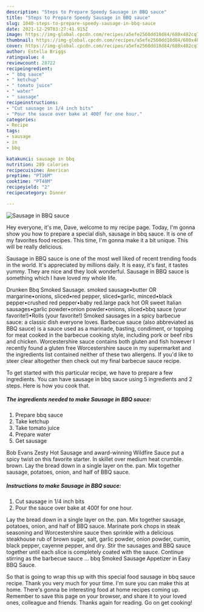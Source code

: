```yaml
---
description: "Steps to Prepare Speedy Sausage in BBQ sauce"
title: "Steps to Prepare Speedy Sausage in BBQ sauce"
slug: 1040-steps-to-prepare-speedy-sausage-in-bbq-sauce
date: 2021-12-29T03:27:41.915Z
image: https://img-global.cpcdn.com/recipes/a5efe2560dd18d84/680x482cq70/sausage-in-bbq-sauce-recipe-main-photo.jpg
thumbnail: https://img-global.cpcdn.com/recipes/a5efe2560dd18d84/680x482cq70/sausage-in-bbq-sauce-recipe-main-photo.jpg
cover: https://img-global.cpcdn.com/recipes/a5efe2560dd18d84/680x482cq70/sausage-in-bbq-sauce-recipe-main-photo.jpg
author: Estella Briggs
ratingvalue: 4
reviewcount: 28722
recipeingredient:
- " bbq sauce"
- " ketchup"
- " tomato juice"
- " water"
- " sausage"
recipeinstructions:
- "Cut sausage in 1/4 inch bits"
- "Pour the sauce over bake at 400f for one hour."
categories:
- Recipe
tags:
- sausage
- in
- bbq

katakunci: sausage in bbq 
nutrition: 289 calories
recipecuisine: American
preptime: "PT16M"
cooktime: "PT48M"
recipeyield: "2"
recipecategory: Dinner

---
```



![Sausage in BBQ sauce](https://img-global.cpcdn.com/recipes/a5efe2560dd18d84/680x482cq70/sausage-in-bbq-sauce-recipe-main-photo.jpg)

Hey everyone, it's me, Dave, welcome to my recipe page. Today, I'm gonna show you how to prepare a special dish, sausage in bbq sauce. It is one of my favorites food recipes. This time, I'm gonna make it a bit unique. This will be really delicious.

Sausage in BBQ sauce is one of the most well liked of recent trending foods in the world. It's appreciated by millions daily. It is easy, it's fast, it tastes yummy. They are nice and they look wonderful. Sausage in BBQ sauce is something which I have loved my whole life.

Drunken Bbq Smoked Sausage. smoked sausage•butter OR margarine•onions, sliced•red pepper, sliced•garlic, minced•black pepper•crushed red pepper•baby red.large pack hot OR sweet Italian sausages•garlic powder•onion powder•onions, sliced•bbq sauce (your favorite!)•Rolls (your favorite!) Smoked sausages in a spicy barbecue sauce: a classic dish everyone loves. Barbecue sauce (also abbreviated as BBQ sauce) is a sauce used as a marinade, basting, condiment, or topping for meat cooked in the barbecue cooking style, including pork or beef ribs and chicken. Worcestershire sauce contains both gluten and fish however I recently found a gluten free Worcestershire sauce in my supermarket and the ingredients list contained neither of these two allergens. If you&#39;d like to steer clear altogether then check out my final barbecue sauce recipe.


To get started with this particular recipe, we have to prepare a few ingredients. You can have sausage in bbq sauce using 5 ingredients and 2 steps. Here is how you cook that.

<!--inarticleads1-->

##### The ingredients needed to make Sausage in BBQ sauce:

1. Prepare  bbq sauce
1. Take  ketchup
1. Take  tomato juice
1. Prepare  water
1. Get  sausage


Bob Evans Zesty Hot Sausage and award-winning Wildfire Sauce put a spicy twist on this favorite starter. In skillet over medium heat crumble. brown. Lay the bread down in a single layer on the. pan. Mix together sausage, potatoes, onion, and half of BBQ sauce. 

<!--inarticleads2-->

##### Instructions to make Sausage in BBQ sauce:

1. Cut sausage in 1/4 inch bits
1. Pour the sauce over bake at 400f for one hour.


Lay the bread down in a single layer on the. pan. Mix together sausage, potatoes, onion, and half of BBQ sauce. Marinate pork chops in steak seasoning and Worcestershire sauce then sprinkle with a delicious steakhouse rub of brown sugar, salt, garlic powder, onion powder, cumin, black pepper, cayenne pepper, and dry. Stir the sausages and BBQ sauce together until each slice is completely coated with the sauce. Continue stirring as the barbecue sauce … bbq Smoked Sausage Appetizer in Easy BBQ Sauce. 

So that is going to wrap this up with this special food sausage in bbq sauce recipe. Thank you very much for your time. I'm sure you can make this at home. There's gonna be interesting food at home recipes coming up. Remember to save this page on your browser, and share it to your loved ones, colleague and friends. Thanks again for reading. Go on get cooking!
